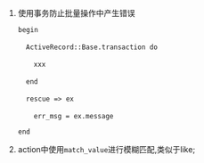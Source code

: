 1. 使用事务防止批量操作中产生错误

   `begin`	 
   
   &emsp;`ActiveRecord::Base.transaction do`
   
   &emsp;&emsp;`xxx`
   
   &emsp;`end`
   
   &emsp;`rescue => ex`
   
   &emsp;&emsp;`err_msg = ex.message`
   
   `end`

2. action中使用`match_value`进行模糊匹配,类似于like;
